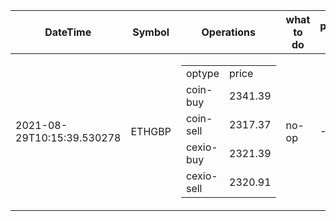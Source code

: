 | DateTime | Symbol | Operations | what to do | profit-loss |
| ------------- | ------------- | ------------- | ------------- | ------------- | 
| 2021-08-29T10:15:39.530278| ETHGBP| <table><tr><td>optype</td><td>price</td></tr><tr><td>coin-buy</td><td>2341.39</td></tr><tr><td>coin-sell</td><td>2317.37</td></tr><tr><td>cexio-buy</td><td>2321.39</td></tr><tr><td>cexio-sell</td><td>2320.91</td></tr></table>| no-op| -4.02| 
